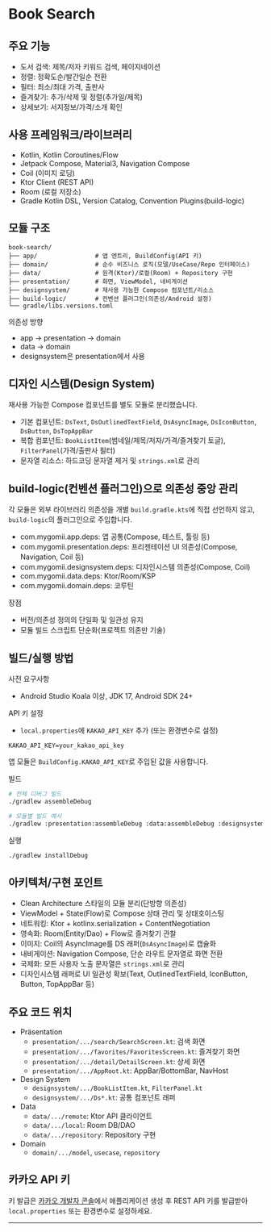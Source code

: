 # Book Search

## 주요 기능

- 도서 검색: 제목/저자 키워드 검색, 페이지네이션
- 정렬: 정확도순/발간일순 전환
- 필터: 최소/최대 가격, 출판사
- 즐겨찾기: 추가/삭제 및 정렬(추가일/제목)
- 상세보기: 서지정보/가격/소개 확인

## 사용 프레임워크/라이브러리

- Kotlin, Kotlin Coroutines/Flow
- Jetpack Compose, Material3, Navigation Compose
- Coil (이미지 로딩)
- Ktor Client (REST API)
- Room (로컬 저장소)
- Gradle Kotlin DSL, Version Catalog, Convention Plugins(build-logic)

## 모듈 구조

```
book-search/
├── app/                # 앱 엔트리, BuildConfig(API 키)
├── domain/             # 순수 비즈니스 로직(모델/UseCase/Repo 인터페이스)
├── data/               # 원격(Ktor)/로컬(Room) + Repository 구현
├── presentation/       # 화면, ViewModel, 네비게이션
├── designsystem/       # 재사용 가능한 Compose 컴포넌트/리소스
├── build-logic/        # 컨벤션 플러그인(의존성/Android 설정)
└── gradle/libs.versions.toml
```

의존성 방향
- app → presentation → domain
- data → domain
- designsystem은 presentation에서 사용

## 디자인 시스템(Design System)

재사용 가능한 Compose 컴포넌트를 별도 모듈로 분리했습니다.

- 기본 컴포넌트: `DsText`, `DsOutlinedTextField`, `DsAsyncImage`, `DsIconButton`, `DsButton`, `DsTopAppBar`
- 복합 컴포넌트: `BookListItem`(썸네일/제목/저자/가격/즐겨찾기 토글), `FilterPanel`(가격/출판사 필터)
- 문자열 리소스: 하드코딩 문자열 제거 및 `strings.xml`로 관리

## build-logic(컨벤션 플러그인)으로 의존성 중앙 관리

각 모듈은 외부 라이브러리 의존성을 개별 `build.gradle.kts`에 직접 선언하지 않고, `build-logic`의 플러그인으로 주입합니다.

- com.mygomii.app.deps: 앱 공통(Compose, 테스트, 툴링 등)
- com.mygomii.presentation.deps: 프리젠테이션 UI 의존성(Compose, Navigation, Coil 등)
- com.mygomii.designsystem.deps: 디자인시스템 의존성(Compose, Coil)
- com.mygomii.data.deps: Ktor/Room/KSP
- com.mygomii.domain.deps: 코루틴

장점
- 버전/의존성 정의의 단일화 및 일관성 유지
- 모듈 빌드 스크립트 단순화(프로젝트 의존만 기술)

## 빌드/실행 방법

사전 요구사항
- Android Studio Koala 이상, JDK 17, Android SDK 24+

API 키 설정
- `local.properties`에 `KAKAO_API_KEY` 추가 (또는 환경변수로 설정)
```properties
KAKAO_API_KEY=your_kakao_api_key
```
앱 모듈은 `BuildConfig.KAKAO_API_KEY`로 주입된 값을 사용합니다.

빌드
```bash
# 전체 디버그 빌드
./gradlew assembleDebug

# 모듈별 빌드 예시
./gradlew :presentation:assembleDebug :data:assembleDebug :designsystem:assembleDebug
```

실행
```bash
./gradlew installDebug
```

## 아키텍처/구현 포인트

- Clean Architecture 스타일의 모듈 분리(단방향 의존성)
- ViewModel + State(Flow)로 Compose 상태 관리 및 상태호이스팅
- 네트워킹: Ktor + kotlinx.serialization + ContentNegotiation
- 영속화: Room(Entity/Dao) + Flow로 즐겨찾기 관찰
- 이미지: Coil의 AsyncImage를 DS 래퍼(`DsAsyncImage`)로 캡슐화
- 내비게이션: Navigation Compose, 단순 라우트 문자열로 화면 전환
- 국제화: 모든 사용자 노출 문자열은 `strings.xml`로 관리
- 디자인시스템 래퍼로 UI 일관성 확보(Text, OutlinedTextField, IconButton, Button, TopAppBar 등)

## 주요 코드 위치

- Präsentation
  - `presentation/.../search/SearchScreen.kt`: 검색 화면
  - `presentation/.../favorites/FavoritesScreen.kt`: 즐겨찾기 화면
  - `presentation/.../detail/DetailScreen.kt`: 상세 화면
  - `presentation/.../AppRoot.kt`: AppBar/BottomBar, NavHost
- Design System
  - `designsystem/.../BookListItem.kt`, `FilterPanel.kt`
  - `designsystem/.../Ds*.kt`: 공통 컴포넌트 래퍼
- Data
  - `data/.../remote`: Ktor API 클라이언트
  - `data/.../local`: Room DB/DAO
  - `data/.../repository`: Repository 구현
- Domain
  - `domain/.../model`, `usecase`, `repository`

## 카카오 API 키

키 발급은 [카카오 개발자 콘솔](https://developers.kakao.com/)에서 애플리케이션 생성 후 REST API 키를 발급받아 `local.properties` 또는 환경변수로 설정하세요.

---

